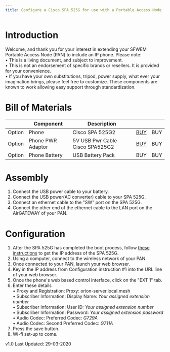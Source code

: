 ```yaml
---
title: Configure a Cisco SPA 525G for use with a Portable Access Node
---
```

# Introduction
Welcome, and thank you for your interest in extending your SFWEM Portable Access Node (PAN) to include an IP phone. Please note:<br>
•	This is a living document, and subject to improvement.<br>
•	This is not an endorsement of specific brands or resellers. It is provided for your convenience.<br>
•	If you have your own substitutions, tripod, power supply, what ever your imagination brings, please feel free to customize. These components are known to work allowing easy support through standardization.<br>

# Bill of Materials

|        | Component | Description |     |     |
| ------ | --------- | ----------- | --- | --- |
| Option | Phone | Cisco SPA 525G2 |[BUY](https://www.tritondatacomonline.com/products/cisco-spa-525g2-wireless-small-business-ip-phone-spa525g2?variant=3775636868&utm_medium=cpc&utm_source=google&utm_campaign=Google%20Shopping&gclid=EAIaIQobChMIjfORiLfU5wIVE7vsCh194gP4EAQYASABEgIYN_D_BwE)| BUY | BUY |
| Option | Phone PWR Adaptor | 5V USB Pwr Cable Cisco SPA525G2 |[BUY](https://www.amazon.com/MyVolts-Power-Cable-Compatible-SPA525G2/dp/B00GC0T3LE) | BUY | BUY |
| Option | Phone Battery | USB Battery Pack | BUY | BUY | BUY |

# Assembly
1. Connect the USB power cable to your battery.
2. Connect the USB power(AC converter) cable to your SPA 525G.
3. Connect an ethernet cable to the "SW" port on the SPA 525G.
4. Connect the other end of the ethernet cable to the LAN port on the AirGATEWAY of your PAN.

# Configuration
1. After the SPA 525G has completed the boot process, follow [these instructions](https://www.cisco.com/c/en/us/support/docs/smb/unified-communications/cisco-small-business-spa500-series-ip-phones/smb2083-determine-ip-address-on-spa525g-and-spa525g2-ip-phones.html) to get the IP address of the SPA 525G.
2. Using a computer, connect to the wireless network of your PAN.
3. Once connected to your PAN, launch your web browser.
4. Key in the IP address from Configuration instruction #1 into the URL line of your web browser.
5. Once the phone's web based control interface, click on the "EXT 1" tab.
6. Enter these details<br>
   •	Proxy and Registration: Proxy: orion-server.local.mesh<br>
   •	Subscriber Information: Display Name: <I>Your assigned extension number</I><br>
   •	Subscriber Information: User ID: <I>Your assigned extension number</I><br>
   •	Subscriber Information: Password: <I>Your assigned extension password</I><br>
   •	Audio Codec: Preferred Codec: <I>G729A</I><br>
   •	Audio Codec: Second Preferred Codec: <I>G711A</I><br>
7. Press the save button.
8. Wi-fi set-up to come. 


v1.0 Last Updated: 29-03-2020
